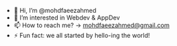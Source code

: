 - 👋 Hi, I’m @mohdfaeezahmed
- 👀 I’m interested in Webdev & AppDev
- 📫 How to reach me? -> mohdfaeezahmed@gmail.com
- ⚡ Fun fact: we all started by hello-ing the world!
